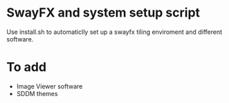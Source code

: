 # SwayFX and system setup script
Use install.sh to automaticlly set up a swayfx tiling enviroment and different software.

# To add
- Image Viewer software
- SDDM themes
